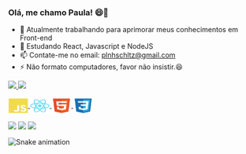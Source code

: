 ### Olá, me chamo Paula! 😄🔻

- 🔭 Atualmente trabalhando para aprimorar meus conhecimentos em Front-end
- 🌱 Estudando React, Javascript e NodeJS
- 📫 Contate-me no email: plnhschltz@gmail.com
- ⚡ Não formato computadores, favor não insistir.😆

<div>
  <a href="https://github.com/paulaLopes2270">
  <img height="180em" src="https://github-readme-stats.vercel.app/api?username=paulalopes2270&show_icons=true&theme=dracula&include_all_commits=true&count_private=true"/>
  <img height="180em" src="https://github-readme-stats.vercel.app/api/top-langs/?username=paulalopes2270&layout=compact&langs_count=7&theme=dracula"/>
</div>

  
  <div style="display: inline_block"><br>
  <img align="center" alt="Paula-Js" height="30" width="40" src="https://raw.githubusercontent.com/devicons/devicon/master/icons/javascript/javascript-plain.svg">
  <img align="center" alt="Paula-React" height="30" width="40" src="https://raw.githubusercontent.com/devicons/devicon/master/icons/react/react-original.svg">
  <img align="center" alt="Paula-HTML" height="30" width="40" src="https://raw.githubusercontent.com/devicons/devicon/master/icons/html5/html5-original.svg">
  <img align="center" alt="Paula-CSS" height="30" width="40" src="https://raw.githubusercontent.com/devicons/devicon/master/icons/css3/css3-original.svg">
 

</div>
  
  <br> 
  <div> 
  <a href="https://www.instagram.com/paulinha_schultz/" target="_blank"><img src="https://img.shields.io/badge/-Instagram-%23E4405F?style=for-the-badge&logo=instagram&logoColor=white" target="_blank"></a>
  <a href = "mailto:plnhschltz@gmail.com"><img src="https://img.shields.io/badge/-Gmail-%23333?style=for-the-badge&logo=gmail&logoColor=white" target="_blank"></a>
  <a href="https://www.linkedin.com/in/paula-lopes-b78ba1196/" target="_blank"><img src="https://img.shields.io/badge/-LinkedIn-%230077B5?style=for-the-badge&logo=linkedin&logoColor=white" target="_blank"></a> 
    
    
  ![Snake animation](https://github.com/paulalopes2270/paulalopes2270/blob/output/github-contribution-grid-snake.svg)
  
 
</div>

